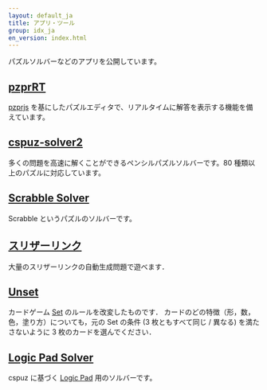 ```yaml
---
layout: default_ja
title: アプリ・ツール
group: idx_ja
en_version: index.html
---
```

パズルソルバーなどのアプリを公開しています。

## [pzprRT](../pzprrt/index.html)

[pzprjs](https://github.com/robx/pzprjs/) を基にしたパズルエディタで、リアルタイムに解答を表示する機能を備えています。

## [cspuz-solver2](cspuz-solver2/index.html)

多くの問題を高速に解くことができるペンシルパズルソルバーです。80 種類以上のパズルに対応しています。

## [Scrabble Solver](scrabble-solver/index.html)

Scrabble というパズルのソルバーです。

## [スリザーリンク](../slitherlink/index_ja.html)

大量のスリザーリンクの自動生成問題で遊べます．

## [Unset](unset/index_ja.html)

カードゲーム [Set](https://ja.wikipedia.org/wiki/%E3%82%BB%E3%83%83%E3%83%88_(%E3%82%AB%E3%83%BC%E3%83%89%E3%82%B2%E3%83%BC%E3%83%A0)) のルールを改変したものです．
カードのどの特徴（形，数，色，塗り方）についても，元の Set の条件 (3 枚ともすべて同じ / 異なる) を満たさないように 3 枚のカードを選んでください．

## [Logic Pad Solver](logic-pad-solver/index.html)

cspuz に基づく [Logic Pad](https://logic-pad.com) 用のソルバーです。
